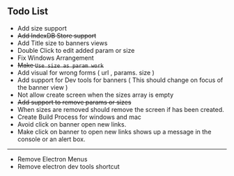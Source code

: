## Todo List

- Add size support
- ~~Add IndexDB Store support~~
- Add Title size to banners views
- Double Click to edit added param or size
- Fix Windows Arrangement
- ~~Make `Use size as param work`~~
- Add visual for wrong forms ( url , params. size )
- Add support for Dev tools for banners ( This should change on focus of the banner view )
- Not allow create screen when the sizes array is empty
- ~~Add support to remove params or sizes~~
- When sizes are removed should remove the screen if has been created.
- Create Build Process for windows and mac
- Avoid click on banner open new links.
- Make click on banner to open new links shows up a message in the console or an alert box.

---------

- Remove Electron Menus
- Remove electron dev tools shortcut
